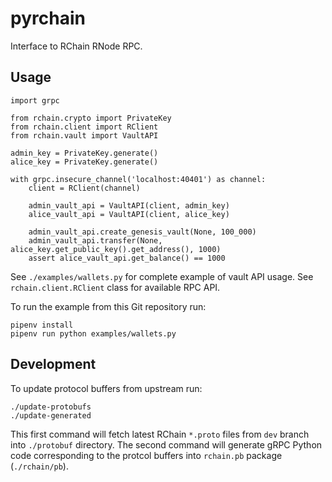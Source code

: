 # pyrchain

Interface to RChain RNode RPC.

## Usage

	import grpc

	from rchain.crypto import PrivateKey
	from rchain.client import RClient
	from rchain.vault import VaultAPI

	admin_key = PrivateKey.generate()
	alice_key = PrivateKey.generate()

	with grpc.insecure_channel('localhost:40401') as channel:
	    client = RClient(channel)

	    admin_vault_api = VaultAPI(client, admin_key)
	    alice_vault_api = VaultAPI(client, alice_key)

	    admin_vault_api.create_genesis_vault(None, 100_000)
	    admin_vault_api.transfer(None, alice_key.get_public_key().get_address(), 1000)
	    assert alice_vault_api.get_balance() == 1000

See `./examples/wallets.py` for complete example of vault API usage.
See `rchain.client.RClient` class for available RPC API.

To run the example from this Git repository run:

	pipenv install
	pipenv run python examples/wallets.py

## Development

To update protocol buffers from upstream run:

	./update-protobufs
	./update-generated

This first command will fetch latest RChain `*.proto` files from `dev`
branch into `./protobuf` directory. The second command will generate
gRPC Python code corresponding to the protcol buffers into `rchain.pb`
package (`./rchain/pb`).
